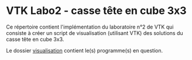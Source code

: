 # VTK Labo2 - casse tête en cube 3x3

Ce répertoire contient l'implémentation du laboratoire n°2 de VTK qui consiste à créer un script de visualisation (utilisant VTK) des solutions du casse tête en cube 3x3. 

Le dossier [visualisation](./visualisation) contient le(s) programme(s) en question.
